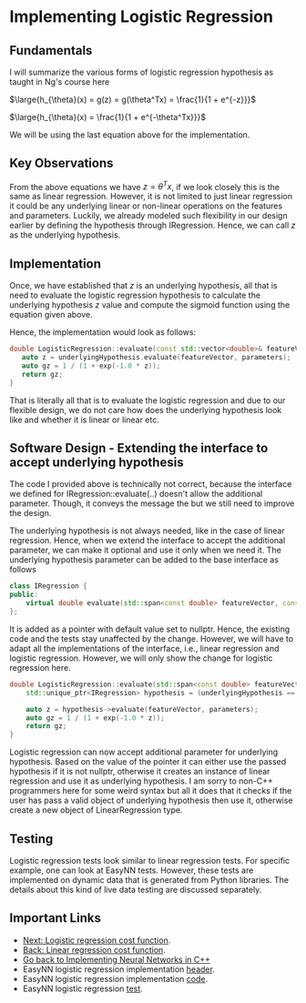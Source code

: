 # Implementing Logistic Regression

## Fundamentals
I will summarize the various forms of logistic regression hypothesis as taught in Ng's course here

$\large{h_{\theta}(x) = g(z) = g(\theta^Tx) = \frac{1}{1 + e^{-z}}}$

$\large{h_{\theta}(x) = \frac{1}{1 + e^{-\theta^Tx}}}$

We will be using the last equation above for the implementation.

## Key Observations
From the above equations we have $z = \theta^Tx$, if we look closely this is the same as linear regression. However, it is not limited to just linear regression it could be any underlying linear or non-linear operations on the features and parameters. Luckily, we already modeled such flexibility in our design earlier by defining the hypothesis through IRegression. Hence, we can call $z$ as the underlying hypothesis.

## Implementation

Once, we have established that $z$ is an underlying hypothesis, all that is need to evaluate the logistic regression hypothesis to calculate the underlying hypothesis $z$ value and compute the sigmoid function using the equation given above.

Hence, the implementation would look as follows:

```cpp
double LogisticRegression::evaluate(const std::vector<double>& featureVector, const std::vector<double>& parameters, const IRegression& underlyingHypothesis) const {
   auto z = underlyingHypothesis.evaluate(featureVector, parameters);
   auto gz = 1 / (1 + exp(-1.0 * z));
   return gz;
}
```

That is literally all that is to evaluate the logistic regression and due to our flexible design, we do not care how does the underlying hypothesis look like and whether it is linear or linear etc.

## Software Design - Extending the interface to accept underlying hypothesis

The code I provided above is technically not correct, because the interface we defined for IRegression::evaluate(..) doesn't allow the additional parameter. Though, it conveys the message the but we still need to improve the design.

The underlying hypothesis is not always needed, like in the case of linear regression. Hence, when we extend the interface to accept the additional parameter, we can make it optional and use it only when we need it. The underlying hypothesis parameter can be added to the base interface as follows

```cpp
class IRegression {
public:
    virtual double evaluate(std::span<const double> featureVector, const std::span<const double> parameters, std::unique_ptr<IRegression> underlyingHypothesis = nullptr) const = 0;
};
```

It is added as a pointer with default value set to nullptr. Hence, the existing code and the tests stay unaffected by the change. However, we will have to adapt all the implementations of the interface, i.e., linear regression and logistic regression. However, we will only show the change for logistic regression here.

```cpp
double LogisticRegression::evaluate(std::span<const double> featureVector, const std::span<const double> parameters, std::unique_ptr<IRegression> underlyingHypothesis /*= nullptr*/) const {
	std::unique_ptr<IRegression> hypothesis = (underlyingHypothesis == nullptr ? std::make_unique<LinearRegression>() : std::move(underlyingHypothesis));

	auto z = hypothesis->evaluate(featureVector, parameters);
	auto gz = 1 / (1 + exp(-1.0 * z));
	return gz;
}
```

Logistic regression can now accept additional parameter for underlying hypothesis. Based on the value of the pointer it can either use the passed hypothesis if it is not nullptr, otherwise it creates an instance of linear regression and use it as underlying hypothesis. I am sorry to non-C++ programmers here for some weird syntax but all it does that it checks if the user has pass a valid object of underlying hypothesis then use it, otherwise create a new object of LinearRegression type.

## Testing

Logistic regression tests look similar to linear regression tests. For specific example, one can look at EasyNN tests. However, these tests are implemented on dynamic data that is generated from Python libraries. The details about this kind of live data testing are discussed separately.


## Important Links
* [Next: Logistic regression cost function](./CostFunctionLogisticRegression.md).
* [Back: Linear regression cost function](./CostFunctionLinearRegression.md).
* [Go back to Implementing Neural Networks in C++](./index.md)
* EasyNN logistic regression implementation [header](https://github.com/azadwasan/neuralnetwork/tree/main/src/EasyNN/LogisticRegression.h).
* EasyNN logistic regression implementation [code](https://github.com/azadwasan/neuralnetwork/tree/main/src/EasyNN/LogisticRegression.cpp).
* EasyNN logistic regression [test](https://github.com/azadwasan/neuralnetwork/blob/main/src/EasyNNTest/LogisticRegressionTest.cpp).
